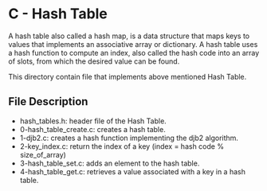# C - Hash Table

A hash table also called a hash map, is a data structure that maps keys to values that implements an associative array or dictionary. A hash table uses a hash function to compute an index, also called the hash code into an array of slots, from which the desired value can be found.

This directory contain file that implements above mentioned Hash Table.

## File Description
- hash_tables.h: header file of the Hash Table.
- 0-hash_table_create.c: creates a hash table.
- 1-djb2.c: creates a hash function implementing the djb2 algorithm.
- 2-key_index.c: return the index of a key (index = hash code % size_of_array)
- 3-hash_table_set.c: adds an element to the hash table.
- 4-hash_table_get.c: retrieves a value associated with a key in a hash table.

